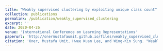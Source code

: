 ```yaml
---
title: "Weakly supervised clustering by exploiting unique class count"
collection: publications
permalink: /publication/weakly_supervised_clustering
excerpt: ''
date: 2020-04-26
venue: 'International Conference on Learning Representations'
paperurl: 'http://onermustafaumit.github.io/files/weakly_supervised_clustering.pdf'
citation: 'Oner, Mustafa Umit, Hwee Kuan Lee, and Wing-Kin Sung. "Weakly Supervised Clustering by Exploiting Unique Class Count." In <i>International Conference on Learning Representations</i>. 2020.'
---
```

